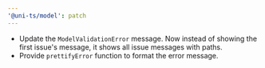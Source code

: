 ```yaml
---
'@uni-ts/model': patch
---
```


- Update the `ModelValidationError` message. Now instead of showing the first issue's message, it shows all issue messages with paths.
- Provide `prettifyError` function to format the error message.
